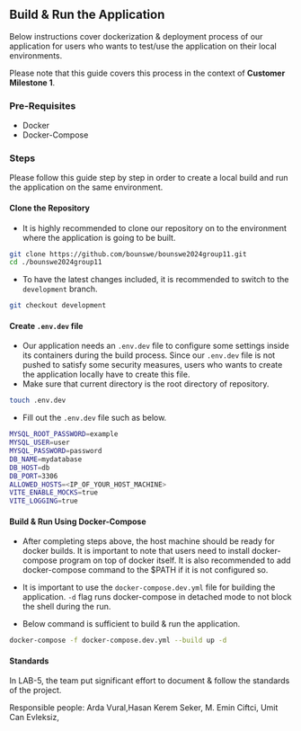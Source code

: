 ## Build & Run the Application

Below instructions cover dockerization & deployment process of our application for users who wants to test/use the application on their local environments.

Please note that this guide covers this process in the context of **Customer Milestone 1**.

### Pre-Requisites

- Docker
- Docker-Compose

### Steps

Please follow this guide step by step in order to create a local build and run the application on the same environment.

#### Clone the Repository

- It is highly recommended to clone our repository on to the environment where the application is going to be built.

```bash
git clone https://github.com/bounswe/bounswe2024group11.git
cd ./bounswe2024group11
```

- To have the latest changes included, it is recommended to switch to the `development` branch.

```bash
git checkout development
```

#### Create `.env.dev` file

- Our application needs an `.env.dev` file to configure some settings inside its containers during the build process. Since our `.env.dev` file is not pushed to satisfy some security measures,
  users who wants to create the application locally have to create this file.
- Make sure that current directory is the root directory of repository.

```bash
touch .env.dev
```

- Fill out the `.env.dev` file such as below.

```bash
MYSQL_ROOT_PASSWORD=example
MYSQL_USER=user
MYSQL_PASSWORD=password
DB_NAME=mydatabase
DB_HOST=db
DB_PORT=3306
ALLOWED_HOSTS=<IP_OF_YOUR_HOST_MACHINE>
VITE_ENABLE_MOCKS=true
VITE_LOGGING=true
```

#### Build & Run Using Docker-Compose

- After completing steps above, the host machine should be ready for docker builds. It is important to note that users need to install docker-compose program on top of docker itself.
  It is also recommended to add docker-compose command to the $PATH if it is not configured so.

- It is important to use the `docker-compose.dev.yml` file for building the application. `-d` flag runs docker-compose in detached mode to not block the shell during the run.

- Below command is sufficient to build & run the application.

```bash
docker-compose -f docker-compose.dev.yml --build up -d
```

#### Standards

In LAB-5, the team put significant effort to document & follow the standards of the project.

Responsible people: Arda Vural,Hasan Kerem Seker, M. Emin Ciftci, Umit Can Evleksiz,
